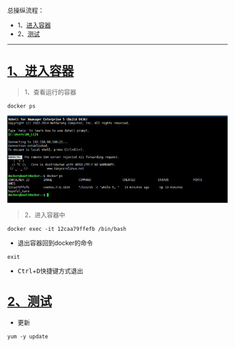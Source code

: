 总操纵流程：
- 1、[进入容器](#docker-01)
- 2、[测试](#docker-02)

***

# <a name="docker-01" href="#" >1、进入容器</a>

> 1、查看运行的容器

```
docker ps
```

![](image/4-1.png)

> 2、进入容器中

```
docker exec -it 12caa79ffefb /bin/bash  
```

- 退出容器回到docker的命令

```
exit
```

- <kbd>Ctrl</kbd>+<kbd>D</kbd>快捷键方式退出

# <a name="docker-02" href="#" >2、测试</a>

- 更新

```
yum -y update
```
